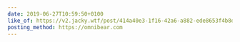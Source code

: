 ```yaml
---
date: 2019-06-27T10:59:50+0100
like_of: https://v2.jacky.wtf/post/414a40e3-1f16-42a6-a882-ede8653f4b8d
posting_method: https://omnibear.com
---
```

